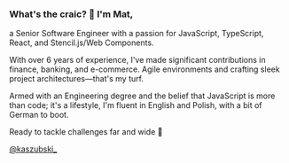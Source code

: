 ### What's the craic? 👋 I'm Mat, 

a Senior Software Engineer with a passion for JavaScript, TypeScript, React, and Stencil.js/Web Components.

With over 6 years of experience, I've made significant contributions in finance, banking, and e-commerce. Agile environments and crafting sleek project architectures—that's my turf.

Armed with an Engineering degree and the belief that JavaScript is more than code; it's a lifestyle, I'm fluent in English and Polish, with a bit of German to boot.

Ready to tackle challenges far and wide 💪

[@kaszubski_](https://twitter.com/kaszubski_)
